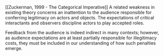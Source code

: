 [[Zuckerman, 1999 - The Categorical Imperative]]
A related weakness in existing theory concerns an inattention to the audience responsible for conferring legitimacy on actors and objects. The expectations of critical interactants and observers discipline actors to play accepted roles.

Feedback from the audience is indeed indirect in many contexts; however, as audience expectations are at least partially responsible for illegitimacy costs, they must be included in our understanding of how such penalties emerge.
